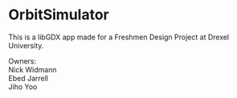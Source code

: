 # OrbitSimulator

This is a libGDX app made for a Freshmen Design Project at Drexel University.

Owners:<br>
Nick Widmann<br>
Ebed Jarrell<br>
Jiho Yoo
